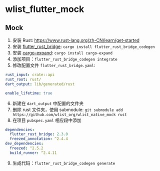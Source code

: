 # wlist_flutter_mock


## Mock

1. 安装 Rust: https://www.rust-lang.org/zh-CN/learn/get-started
2. 安装 [flutter_rust_bridge](https://crates.io/crates/flutter_rust_bridge): `cargo install flutter_rust_bridge_codegen`
3. 安装 [cargo-expand](https://crates.io/crates/cargo-expand): `cargo install cargo-expand`
4. 添加项目：`flutter_rust_bridge_codegen integrate`
5. 修改配置文件 `flutter_rust_bridge.yaml`:
```yaml
rust_input: crate::api
rust_root: rust/
dart_output: lib/generated/rust

enable_lifetime: true
```
6. 新建在 `dart_output` 中配置的文件夹
7. 删除 rust 文件夹，使用 submodule: `git submodule add https://github.com/wlist_org/wlist_native_mock rust`
8. 在项目 `pubspec.yaml` 相应段中添加
```yaml
dependencies:
  flutter_rust_bridge: 2.3.0
  freezed_annotation: ^2.4.4
dev_dependencies:
  freezed: ^2.5.2
  build_runner: ^2.4.11
```
9. 生成代码：`flutter_rust_bridge_codegen generate`
